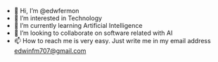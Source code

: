 - 👋 Hi, I’m @edwfermon
- 👀 I’m interested in Technology
- 🌱 I’m currently learning Artificial Intelligence
- 💞️ I’m looking to collaborate on software related with AI
- 📫 How to reach me is very easy. Just write me in my email address edwinfm707@gmail.com

<!---
edwfermon/edwfermon is a ✨ special ✨ repository because its `README.md` (this file) appears on your GitHub profile.
You can click the Preview link to take a look at your changes.
--->
